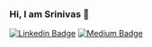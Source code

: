 ### Hi, I am Srinivas 👋

 [![Linkedin Badge](https://img.shields.io/badge/-Linkedin-blue?style=flat&logo=Linkedin&logoColor=white&link=https://www.linkedin.com/in/srinivasnali)](https://www.linkedin.com/in/srinivasnali/)
[![Medium Badge](https://img.shields.io/badge/-medium-000000?style=flat&labelColor=000000&logo=Medium&link=https://medium.com/@srinivasnali)](https://medium.com/@srinivasnali)
